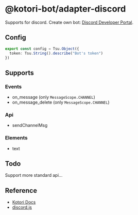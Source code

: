 # @kotori-bot/adapter-discord

Supports for discord. Create own bot: [Discord Developer Portal](https://discord.com/developers/applications).

## Config

```typescript
export const config = Tsu.Object({
  token: Tsu.String().describe("Bot's token")
})
```

## Supports

### Events

- on_message (only `MessageScope.CHANNEL`)
- on_message_delete (only `MessageScope.CHANNEL`)

### Api

- sendChannelMsg

### Elements

- text

## Todo

Support more standard api...

## Reference

- [Kotori Docs](https://kotori.js.org/)
- [discord.js](https://discord.js.org/)
